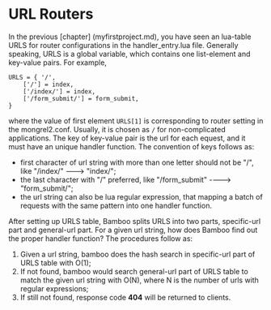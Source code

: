# URL Routers

In the previous [chapter] (myfirstproject.md), you have seen an lua-table URLS for router configurations in the handler_entry.lua file. Generally speaking, URLS is a global variable, which contains one list-element and key-value pairs. For example, 
	
	URLS = { '/',
		['/'] = index,
		['/index/'] = index,
		['/form_submit/'] = form_submit,
	}
		
where the value of first element `URLS[1]` is corresponding to router setting in the mongrel2.conf. Usually, it is chosen as `/` for non-complicated applications. The key of key-value pair is the url for each equest, and it must have an unique handler function. The convention of keys follows as:

+ first character of url string with more than one letter should not be "/", like "/index/" ---> "index/";
+ the last character with "/" preferred, like "/form_submit" ----> "form_submit/";
+ the url string can also be lua regular expression, that mapping a batch of requests with the same pattern into one handler function.

After setting up URLS table, Bamboo splits URLS into two parts, specific-url part and general-url part. For a given url string, how does Bamboo find out the proper handler function? The procedures follow as:

1. Given a url string, bamboo does the hash search in specific-url part of URLS table with O(1);
2. If not found, bamboo would search general-url part of URLS table to match the given url string with O(N), where N is the number of urls with regular expressions; 
3. If still not found, response code **404** will be returned to clients.

